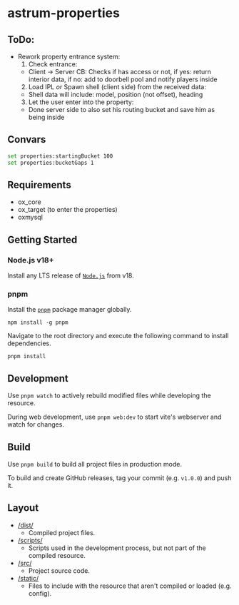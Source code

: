 # astrum-properties

## ToDo:
- Rework property entrance system:
  1. Check entrance:
    - Client -> Server CB: Checks if has access or not, if yes: return interior data, if no: add to doorbell pool and notify players inside
  2. Load IPL *or* Spawn shell (client side) from the received data:
    - Shell data will include: model, position (not offset), heading
  3. Let the user enter into the property:
    - Done server side to also set  his routing bucket and save him as being inside 

## Convars
```bash
set properties:startingBucket 100
set properties:bucketGaps 1
```

## Requirements
- ox_core
- ox_target (to enter the properties)
- oxmysql

## Getting Started

### Node.js v18+

Install any LTS release of [`Node.js`](https://nodejs.org/) from v18.

### pnpm

Install the [`pnpm`](https://pnpm.io/installation) package manager globally.

```
npm install -g pnpm
```

Navigate to the root directory and execute the following command to install dependencies.

```
pnpm install
```

## Development

Use `pnpm watch` to actively rebuild modified files while developing the resource.

During web development, use `pnpm web:dev` to start vite's webserver and watch for changes.

## Build

Use `pnpm build` to build all project files in production mode.

To build and create GitHub releases, tag your commit (e.g. `v1.0.0`) and push it.

## Layout

- [/dist/](dist)
  - Compiled project files.
- [/scripts/](scripts)
  - Scripts used in the development process, but not part of the compiled resource.
- [/src/](src)
  - Project source code.
- [/static/](static)
  - Files to include with the resource that aren't compiled or loaded (e.g. config).
